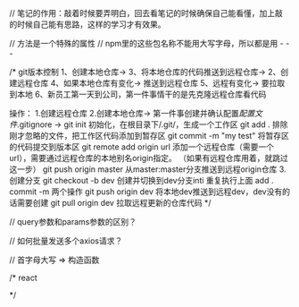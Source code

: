 // 笔记的作用：敲着时候要弄明白，回去看笔记的时候确保自己能看懂，加上敲的时候自己能有思路，这样的学习才有效果。

// 方法是一个特殊的属性
// npm里的这些包名称不能用大写字母，所以都是用 - - -

/* git版本控制 
1、创建本地仓库-> 3、将本地仓库的代码推送到远程仓库-> 2、创建远程仓库
4、如果本地仓库有变化-> 推送到远程仓库
5、远程有变化-> 要拉取到本地
6、新员工第一天到公司，第一件事情干的是先克隆远程仓库看代码

操作：
1.创建远程仓库
2.创建本地仓库-> 第一件事创建并确认配置*配置文件*.gitignore ->
  git init 初始化，在根目录下/.git/，生成一个工作区
  git add . 排除刚才忽略的文件，把工作区代码添加到暂存区
  git commit -m "my test" 将暂存区的代码提交到版本区
  git remote add origin url  添加一个远程仓库（需要一个url），需要通过远程仓库的本地别名origin指定。
  （如果有远程仓库用着，就跳过这一步）
  git push origin master  从master:master分支推送到远程origin仓库
3.创建分支
  git checkout -b dev  创建并切换到dev分支inti
  重复执行上面 add .  commit -m 两个操作
  git push origin dev  将本地dev推送到远程dev，dev没有的话需要创建
  git pull origin dev  拉取远程更新的仓库代码
*/

// query参数和params参数的区别？

// 如何批量发送多个axios请求？

// 首字母大写 => 构造函数


/* react

 
*/